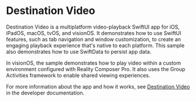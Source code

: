 # Destination Video

Destination Video is a multiplatform video-playback SwiftUI app for iOS, iPadOS, macOS, tvOS, and visionOS. It demonstrates how to use SwiftUI features, such as tab navigation and window customization, to create an engaging playback experience that's native to each platform. This sample also demonstrates how to use SwiftData to persist app data. 

In visionOS, the sample demonstrates how to play video within a custom environment configured with Reality Composer Pro. It also uses the Group Activities framework to enable shared viewing experiences.

For more information about the app and how it works, see
[Destination Video](https://developer.apple.com/documentation/visionos/destination-video) in the developer documentation.
